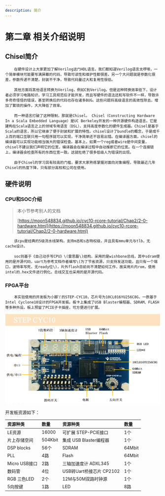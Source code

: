 ```yaml
---
description: 简介
---
```


# 第二章 相关介绍说明

## Chisel简介

        在硬件设计上大家更加了解Verilog这门HDL语言。我们都知道Verilog语言太啰嗦，一个简单模块可能要写满屏幕的代码，导致可读性和维护性都很差。另一个大问题就是参数化很差，参数传递不清楚，封装不干净，导致代码量过大和复用性很低。

        其他方面将其他语言转换为Verilog，例如C到Verilog。但是这种转换效率低下，设计者必须学习电路知识，学习工具规范后才能开发，而且写硬件的语法还和写软件不一样，导致许多奇奇怪怪的错误，甚至转换后的代码也存在诸多BUG。这些问题将高级语言的高效性除去，增加了繁琐的操作，大大降低了效率。

        而一种语言打破了这种限制，那就是Chisel。 Chisel（Constructing Hardware In a Scala Embedded Language）是UC Berkeley开发的一种开源硬件构造语言。它是建构在Scala语言之上的领域专用语言（DSL），支持高度参数化的硬件生成器。Chisel是基于Scala的语言，所以它继承了便于封装和扩展的特性。chisel设计了bundle的概念，于是成千上百的端口互联只用一句程序就可以实现，干净简单还不容易出错。在编译器方面，chisel的编译器可以实现功能相当强大的错误检查。基本上，如果一个reg或者wire是中间变量，chisel不建议我们声明它的位宽，编译器会在编译过程中自动推断它的位宽。在一个连接链上，编译器会检查所有的东西位宽一致。这就杜绝了很多低级人为错误的出现。

        由于Chisel的学习具有较高的门槛，要求大家熟练掌握对面向对象编程，导致最近几年Chisel的热度下降，只有部分高校和公司在使用。

## 硬件说明

### CPU和SOC介绍

> 本小节参考别人的文档
>
> [https://moon548834.github.io/cyc10-rcore-tutorial/Chap2/2-0-hardware.html](https://moon548834.github.io/cyc10-rcore-tutorial/Chap2/2-0-hardware.html)

        该cpu是经典的5级流水线架构，支持m态和s态特权级，并且具有mmu单元与tlb，无cache设计。

        soc则基于《自己动手写CPU》\(雷思磊\)结构，采用的是wishbone总线，其中sdram使用的是开源代码，uart为参考文档作者编写\(为了节省资源，只支持发送功能，且只有一个端口，波特率写死，无ready位\)，片外flash目前尚不清楚如何工作，故采用片内rom，使用intel的.hex文件进行例化。总线交互也采用的是开源代码。

### FPGA平台

        本实验使用的开发板为小脚丫的STEP-CYC10，芯片号为10CL016YU256C8G，一款基于Intel Cyclone10设计的FPGA开发板。板卡上集成了USB Blaster编程器、SDRAM、FLASH等多种外设。板上预留了PCIE子卡插座，可方便进行扩展。

![&#x5F00;&#x53D1;&#x677F;](.gitbook/assets/image%20%284%29.png)

开发板资源如下：

| 资源种类 | 数量 | 资源种类 | 数量 |
| :--- | :--- | :--- | :--- |
| LE资源 | 16000 | 可扩展 STEP-PCIE接口 | 1个 |
| 片上存储空间 | 504Kbit | 集成 USB Blaster编程器 | 1个 |
| DSP blocks | 56个 | SDRAM | 64Mbit |
| PLL | 4路 | Flash | 64Mbit |
| Micro USB接口 | 2路 | 三轴加速度计 ADXL345 | 1个 |
| 数码管 | 4位 | USB转Uart桥接芯片 CP2102 | 1个 |
| RGB 三色LED | 2个 | 12M与50M双路时钟源 | 1个 |
| 5向按键 | 1路 | LED | 8路 |

 

